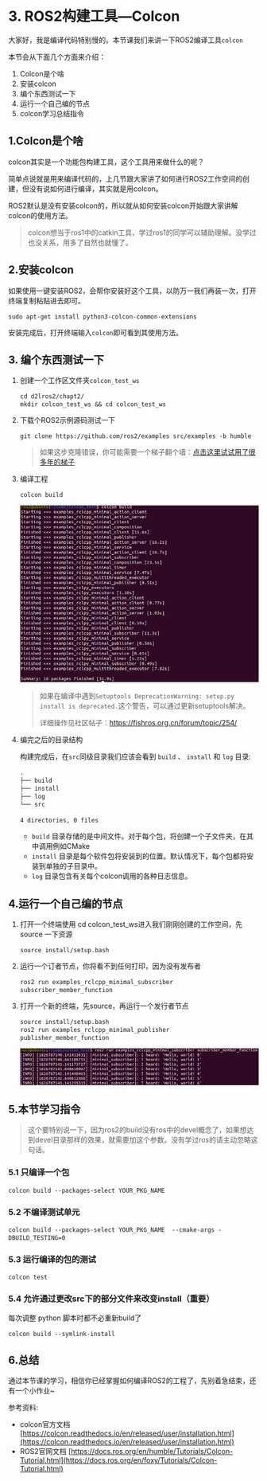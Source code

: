 # 3. ROS2构建工具—Colcon

大家好，我是编译代码特别慢的。本节课我们来讲一下ROS2编译工具`colcon`

本节会从下面几个方面来介绍：

1. Colcon是个啥
2. 安装colcon
3. 编个东西测试一下
4. 运行一个自己编的节点
5. colcon学习总结指令



## 1.Colcon是个啥

colcon其实是一个功能包构建工具，这个工具用来做什么的呢？

简单点说就是用来编译代码的，上几节跟大家讲了如何进行ROS2工作空间的创建，但没有说如何进行编译，其实就是用colcon。

ROS2默认是没有安装colcon的，所以就从如何安装colcon开始跟大家讲解colcon的使用方法。

> colcon想当于ros1中的catkin工具，学过ros1的同学可以辅助理解。没学过也没关系，用多了自然也就懂了。

## 2.安装colcon

如果使用一键安装ROS2，会帮你安装好这个工具，以防万一我们再装一次，打开终端复制粘贴进去即可。

```
sudo apt-get install python3-colcon-common-extensions
```

安装完成后，打开终端输入`colcon`即可看到其使用方法。

## 3. 编个东西测试一下

1. 创建一个工作区文件夹`colcon_test_ws`

   ```
   cd d2lros2/chapt2/
   mkdir colcon_test_ws && cd colcon_test_ws
   ```

2. 下载个ROS2示例源码测试一下

   ```
   git clone https://github.com/ros2/examples src/examples -b humble
   ```

   > 如果这步克隆错误，你可能需要一个梯子翻个墙：[点击这里试试用了很多年的梯子](https://portal.shadowsocks.nz/aff.php?aff=41638)

3. 编译工程

   ```
   colcon build
   ```

   ![image-20210720211422653](3.ROS2构建工具之Colcon/imgs/image-20210720211422653.png)

   > 如果在编译中遇到`Setuptools DeprecationWarning: setup.py install is deprecated.`这个警告，可以通过更新setuptools解决。
   >
   > 详细操作见社区帖子：https://fishros.org.cn/forum/topic/254/

4. 编完之后的目录结构

   构建完成后，在`src`同级目录我们应该会看到 `build` 、 `install` 和 `log` 目录:

   ```
   .
   ├── build
   ├── install
   ├── log
   └── src
   
   4 directories, 0 files
   ```
   
   - `build` 目录存储的是中间文件。对于每个包，将创建一个子文件夹，在其中调用例如CMake
   - `install` 目录是每个软件包将安装到的位置。默认情况下，每个包都将安装到单独的子目录中。
   - `log` 目录包含有关每个colcon调用的各种日志信息。

## 4.运行一个自己编的节点

1. 打开一个终端使用 cd colcon_test_ws进入我们刚刚创建的工作空间，先source 一下资源

   ```
   source install/setup.bash
   ```

2. 运行一个订者节点，你将看不到任何打印，因为没有发布者

   ```
   ros2 run examples_rclcpp_minimal_subscriber subscriber_member_function
   ```

3. 打开一个新的终端，先source，再运行一个发行者节点

   ```
   source install/setup.bash
   ros2 run examples_rclcpp_minimal_publisher publisher_member_function
   ```

   ![image-20210720211959001](3.ROS2构建工具之Colcon/imgs/image-20210720211959001.png)



## 5.本节学习指令

> 这个要特别说一下，因为ros2的build没有ros中的devel概念了，如果想达到devel目录那样的效果，就需要加这个参数。没有学过ros的请主动忽略这句话。

### 5.1 只编译一个包

```
colcon build --packages-select YOUR_PKG_NAME 
```

### 5.2 不编译测试单元

```
colcon build --packages-select YOUR_PKG_NAME  --cmake-args -DBUILD_TESTING=0
```

### 5.3 运行编译的包的测试

```
colcon test
```

### 5.4 允许通过更改src下的部分文件来改变install（重要）

每次调整 python 脚本时都不必重新build了

```
colcon build --symlink-install
```



## 6.总结

通过本节课的学习，相信你已经掌握如何编译ROS2的工程了，先别着急结束，还有一个小作业~



参考资料:

- colcon官方文档 [https://colcon.readthedocs.io/en/released/user/installation.html](https://colcon.readthedocs.io/en/released/user/installation.html)
- ROS2官网文档 [https://docs.ros.org/en/humble/Tutorials/Colcon-Tutorial.html](https://docs.ros.org/en/foxy/Tutorials/Colcon-Tutorial.html)



